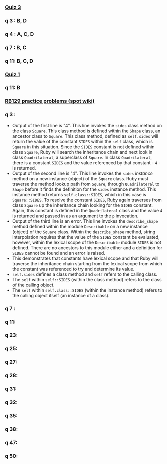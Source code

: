 ### [Quiz 3](https://launchschool.com/quizzes/ac459ccb)
### q 3 : B, D
### q 4 : A, C, D
### q 7 : B, C
### q 11: B, C, D

### [Quiz 1](https://launchschool.com/quizzes/5a6ad223)
### q 11: B

### [RB129 practice problems (spot wiki)](https://docs.google.com/document/d/10JvX-ArkfF8fIWQu8wPaYt7JJHrv_5E0gM0I2uPirwI/edit)
### q 3 : 
- Output of the first line is "4".  This line invokes the `sides` class method on the class `Square`.  This class method is defined within the `Shape` class, an ancestor class to `Square`.  This class method, defined as `self.sides` will return the value of the constant `SIDES` within the `self` class, which is `Square` in this situation.  Since the `SIDES` constant is not defined within class `Square`, Ruby will search the inheritance chain and next look in class `Quadrilateral`, a superclass of `Square`. In class `Quadrilateral`, there is a constant `SIDES` and the value referenced by that constant - `4` - is returned.
- Output of the second line is "4".  This line invokes the `sides` *instance* method on a new instance (object) of the `Square` class.  Ruby must traverse the method lookup path from `Square`, through `Quadrilateral` to `Shape` before it finds the definition for the `sides` instance method.  This instance method returns `self.class::SIDES`, which in this case is `Square::SIDES`.  To resolve the constant `SIDES`, Ruby again traverses from class `Square` up the inheritance chain looking for the `SIDES` constant.  Again, this constant is defined in the `Quadrilateral` class and the value `4` is returned and passed in as an argument to the `p` invocation.
- Output of the third line is an error.  This line invokes the `describe_shape` method defined within the module `Describable` on a new instance (object) of the `Square` class.  Within the `describe_shape` method, string interpolation requires that the value of the `SIDES` constant be evaluated, however, within the lexical scope of the `Describable` module `SIDES` is not defined.  There are no ancestors to this module either and a definition for `SIDES` cannot be found and an error is raised.
- This demonstrates that constants have lexical scope and that Ruby will traverse the inheritance chain starting from the lexical scope from which the constant was referenced to try and determine its value.
- `self.sides` defines a class method and `self` refers to the calling class.
- The `self` within `self::SIDES` (within the class method) refers to the class of the calling object.
- The `self` within `self.class::SIDES` (within the instance method) refers to the calling object itself (an instance of a class).

### q 7 : 
### q 11: 
### q 23: 
### q 25: 
### q 27: 
### q 28: 
### q 31: 
### q 32: 
### q 35: 
### q 38: 
### q 47: 
### q 50: 
